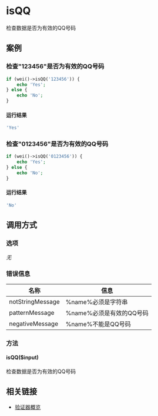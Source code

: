 isQQ
====

检查数据是否为有效的QQ号码

案例
----

### 检查"123456"是否为有效的QQ号码

```php
if (wei()->isQQ('123456')) {
    echo 'Yes';
} else {
    echo 'No';
}
```

#### 运行结果

```php
'Yes'
```

### 检查"0123456"是否为有效的QQ号码

```php
if (wei()->isQQ('0123456')) {
    echo 'Yes';
} else {
    echo 'No';
}
```

#### 运行结果

```php
'No'
```

调用方式
--------

### 选项

*无*

### 错误信息

名称                   | 信息
-----------------------|------
notStringMessage       | %name%必须是字符串
patternMessage         | %name%必须是有效的QQ号码
negativeMessage        | %name%不能是QQ号码

### 方法

#### isQQ($input)
检查数据是否为有效的QQ号码

相关链接
--------

* [验证器概览](../book/validators.md)